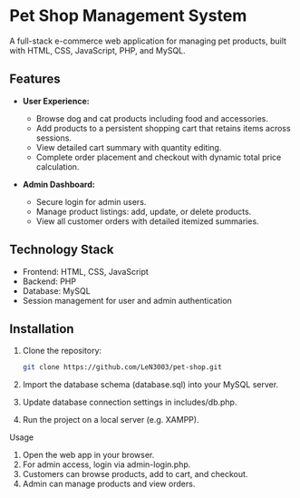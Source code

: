 # Pet Shop Management System

A full-stack e-commerce web application for managing pet products, built with HTML, CSS, JavaScript, PHP, and MySQL.

## Features

- **User Experience:**
  - Browse dog and cat products including food and accessories.
  - Add products to a persistent shopping cart that retains items across sessions.
  - View detailed cart summary with quantity editing.
  - Complete order placement and checkout with dynamic total price calculation.

- **Admin Dashboard:**
  - Secure login for admin users.
  - Manage product listings: add, update, or delete products.
  - View all customer orders with detailed itemized summaries.

## Technology Stack

- Frontend: HTML, CSS, JavaScript
- Backend: PHP
- Database: MySQL
- Session management for user and admin authentication

## Installation

1. Clone the repository:

   ```bash
   git clone https://github.com/LeN3003/pet-shop.git
2. Import the database schema (database.sql) into your MySQL server.
3. Update database connection settings in includes/db.php.
4. Run the project on a local server (e.g. XAMPP).

Usage
1. Open the web app in your browser.
2. For admin access, login via admin-login.php.
3. Customers can browse products, add to cart, and checkout.
4. Admin can manage products and view orders.
